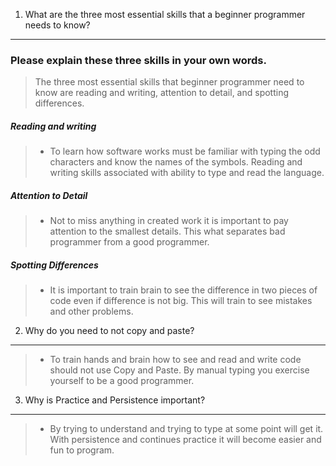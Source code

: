 1) What are the three most essential skills that a beginner programmer needs to know?
---
### Please explain these three skills in your own words.

> The three most essential skills that beginner programmer need to know are reading and writing, attention to detail, and spotting differences.

##### Reading and writing 

> - To learn how software works must be familiar with typing the odd characters and know the names of the symbols. Reading and writing skills associated with ability to type and read the language.
   
##### Attention to Detail
   
> - Not to miss anything in created work it is important to pay attention to the smallest details. This what separates bad programmer from a good programmer.

##### Spotting Differences
   
> - It is important to train brain to see the difference in two pieces of code even if difference is not big. This will train to see mistakes and other problems.


2) Why do you need to not copy and paste?
---

> - To train hands and brain how to see and read and write code should not use Copy and Paste. By manual typing you exercise yourself to be a good programmer.

3) Why is Practice and Persistence important?
---

> - By trying to understand and trying to type at some point will get it. With persistence and continues practice it will become easier and fun to program. 
